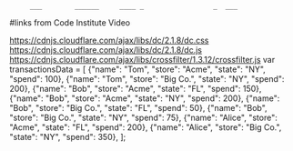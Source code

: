          ___        ______     ____ _                 _  ___  
     
   #links from Code Institute Video  
     
     
https://cdnjs.cloudflare.com/ajax/libs/dc/2.1.8/dc.css
https://cdnjs.cloudflare.com/ajax/libs/dc/2.1.8/dc.js
https://cdnjs.cloudflare.com/ajax/libs/crossfilter/1.3.12/crossfilter.js
          var transactionsData = [
        {"name": "Tom", "store": "Acme", "state": "NY", "spend": 100},
        {"name": "Tom", "store": "Big Co.", "state": "NY", "spend": 200},
        {"name": "Bob", "store": "Acme", "state": "FL", "spend": 150},
        {"name": "Bob", "store": "Acme", "state": "NY", "spend": 200},
        {"name": "Bob", "store": "Big Co.", "state": "FL", "spend": 50},
        {"name": "Bob", "store": "Big Co.", "state": "NY", "spend": 75},
        {"name": "Alice", "store": "Acme", "state": "FL", "spend": 200},
        {"name": "Alice", "store": "Big Co.", "state": "NY", "spend": 350},
    ];